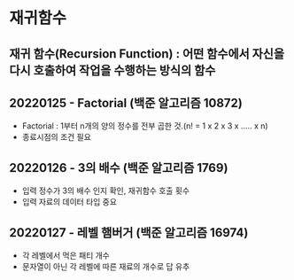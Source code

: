 
# 재귀함수 
## 재귀 함수(Recursion Function) : 어떤 함수에서 자신을 다시 호출하여 작업을 수행하는 방식의 함수

## 20220125 - Factorial (백준 알고리즘 10872) 
- Factorial : 1부터 n개의 양의 정수를 전부 곱한 것.(n! = 1 x 2 x 3 x ..... x n)
- 종료시점의 조건 필요

## 20220126 - 3의 배수 (백준 알고리즘 1769) 
- 입력 정수가 3의 배수 인지 확인, 재귀함수 호출 횟수 
- 입력 자료의 데이터 타입 중요

## 20220127 - 레벨 햄버거 (백준 알고리즘 16974)  
- 각 레벨에서 먹은 패티 개수
- 문자열이 아닌 각 레벨에 따른 재료의 개수로 답 유추 




